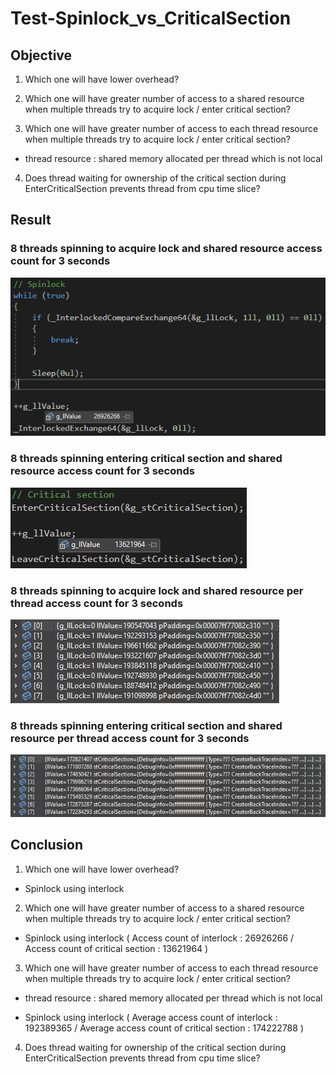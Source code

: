 # Test-Spinlock_vs_CriticalSection

## Objective

1. Which one will have lower overhead?

2. Which one will have greater number of access to a shared resource when multiple threads try to acquire lock / enter critical section?

3. Which one will have greater number of access to each thread resource when multiple threads try to acquire lock / enter critical section?
* thread resource : shared memory allocated per thread which is not local

4. Does thread waiting for ownership of the critical section during EnterCriticalSection prevents thread from cpu time slice?

## Result

### 8 threads spinning to acquire lock and shared resource access count for 3 seconds

![1](Spinlock_SharedResourceAccessCount0.png)

### 8 threads spinning entering critical section and shared resource access count for 3 seconds

![2](CriticalSection_SharedResourceAccessCount0.png)

### 8 threads spinning to acquire lock and shared resource per thread access count for 3 seconds

![3](Spinlock_SharedResourcePerThreadAccessCount0.png)

### 8 threads spinning entering critical section and shared resource per thread access count for 3 seconds

![4](CriticalSection_SharedResourcePerThreadAccessCount0.png)

## Conclusion

1. Which one will have lower overhead?
- Spinlock using interlock

2. Which one will have greater number of access to a shared resource when multiple threads try to acquire lock / enter critical section?
- Spinlock using interlock ( Access count of interlock : 26926266 / Access count of critical section : 13621964 )

3. Which one will have greater number of access to each thread resource when multiple threads try to acquire lock / enter critical section?
* thread resource : shared memory allocated per thread which is not local
- Spinlock using interlock ( Average access count of interlock : 192389365 / Average access count of critical section : 174222788 )

4. Does thread waiting for ownership of the critical section during EnterCriticalSection prevents thread from cpu time slice?
